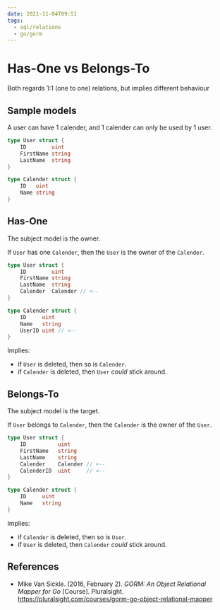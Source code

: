```yaml
---
date: 2021-11-04T09:51
tags:
  - sql/relations
  - go/gorm
---
```


# Has-One vs Belongs-To

Both regards 1:1 (one to one) relations, but implies different behaviour

## Sample models

A user can have 1 calender, and 1 calender can only be used by 1 user.

```go
type User struct {
    ID        uint
    FirstName string
    LastName  string
}

type Calender struct {
    ID   uint
    Name string
}
```

## Has-One

The subject model is the owner.

If `User` has one `Calender`, then the `User` is the owner of the `Calender`.

```go
type User struct {
    ID        uint
    FirstName string
    LastName  string
    Calender  Calender // <--
}

type Calender struct {
    ID     uint
    Name   string
    UserID uint // <--
}
```

Implies:

- if `User` is deleted, then so is `Calender`.
- if `Calender` is deleted, then `User` *could* stick around.

## Belongs-To

The subject model is the target.

If `User` belongs to `Calender`, then the `Calender` is the owner of the `User`.

```go
type User struct {
    ID          uint
    FirstName   string
    LastName    string
    Calender    Calender // <--
    CalenderID  uint     // <--
}

type Calender struct {
    ID     uint
    Name   string
}
```

Implies:

- if `Calender` is deleted, then so is `User`.
- if `User` is deleted, then `Calender` *could* stick around.

## References

- Mike Van Sickle. (2016, February 2). *GORM: An Object Relational Mapper for Go* [Course].
  Pluralsight. <https://pluralsight.com/courses/gorm-go-object-relational-mapper>
